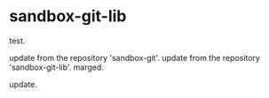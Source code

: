 # sandbox-git-lib

test.

update from the repository 'sandbox-git'.
update from the repository 'sandbox-git-lib'.
marged.

update.